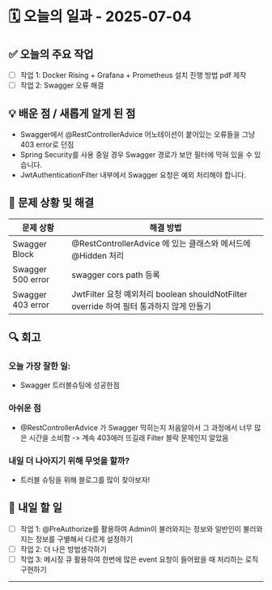 # 🗓️ 오늘의 일과 - 2025-07-04

## ✅ 오늘의 주요 작업
- [ ] 작업 1: Docker Rising + Grafana + Prometheus 설치 진행 방법 pdf 제작
- [ ] 작업 2: Swagger 오류 해결

## 💡 배운 점 / 새롭게 알게 된 점
- Swagger에서 @RestControllerAdvice 어노테이션이 붙어있는 오류들을 그냥 403 error로 던짐
- Spring Security를 사용 중일 경우 Swagger 경로가 보안 필터에 막혀 있을 수 있습니다.
-  JwtAuthenticationFilter 내부에서 Swagger 요청은 예외 처리해야 합니다.

## 🧩 문제 상황 및 해결
| 문제 상황             | 해결 방법                                                                |
|-------------------|----------------------------------------------------------------------|
| Swagger Block     | @RestControllerAdvice 에 있는 클래스와 메서드에 @Hidden 처리                      |
| Swagger 500 error | swagger cors path 등록                                                 |
| Swagger 403 error | JwtFilter 요청 예외처리 boolean shouldNotFilter override 하여 필터 통과하지 않게 만들기 |

## 🔍 회고
### 오늘 가장 잘한 일: 
- Swagger 트러블슈팅에 성공한점

### 아쉬운 점
- @RestControllerAdvice 가 Swagger 막히는지 처음알아서 그 과정에서 너무 많은 시간을 소비함 -> 계속 403에러 뜨길래 Filter 블락 문제인지 알았음
### 내일 더 나아지기 위해 무엇을 할까?
- 트러블 슈팅을 위해 블로그를 많이 찾아보자!

## 📌 내일 할 일
- [ ] 작업 1: @PreAuthorize를 활용하여 Admin이 불러와지는 정보와 일반인이 불러와지는 정보를 구별해서 다르게 설정하기
- [ ] 작업 2: 더 나은 방법생각하기
- [ ] 작업 3: 메시징 큐 활용하여 한번에 많은 event 요청이 들어왔을 때 처리하는 로직 구현하기

---

